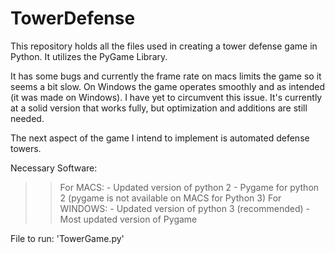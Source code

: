 # TowerDefense
This repository holds all the files used in creating a tower defense game in Python. It utilizes the PyGame Library.

It has some bugs and currently the frame rate on macs limits the game so it seems a bit slow. On Windows the game operates smoothly and as intended (it was made on Windows). I have yet to circumvent this issue. It's currently at a solid version that works fully, but optimization and additions are still needed.

The next aspect of the game I intend to implement is automated defense towers.

Necessary Software:
>> For MACS:
    - Updated version of python 2
    - Pygame for python 2 (pygame is not available on MACS for Python 3)
>> For WINDOWS:
    - Updated version of python 3 (recommended)
    - Most updated version of Pygame
  
File to run: 'TowerGame.py'
